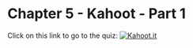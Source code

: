 # Chapter 5 - Kahoot - Part 1

Click on this link to go to the quiz:
[![Kahoot.it](https://media.nationalgeographic.org/assets/photos/220/301/a5bc8ebe-f0bb-44cd-bf0c-c12bc44c8260.jpg)](https://kahoot.it/)
